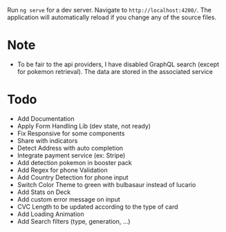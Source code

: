 Run `ng serve` for a dev server. Navigate to `http://localhost:4200/`. The application will automatically reload if you change any of the source files.

# Note
* To be fair to the api providers, I have disabled GraphQL search (except for pokemon retrieval). The data are stored in the associated service

# Todo
* Add Documentation
* Apply Form Handling Lib (dev state, not ready)
* Fix Responsive for some components
* Share with indicators
* Detect Address with auto completion
* Integrate payment service (ex: Stripe)
* Add detection pokemon in booster pack
* Add Regex for phone Validation
* Add Country Detection for phone input
* Switch Color Theme to green with bulbasaur instead of lucario
* Add Stats on Deck
* Add custom error message on input
* CVC Length to be updated according to the type of card
* Add Loading Animation
* Add Search filters (type, generation, ...)
